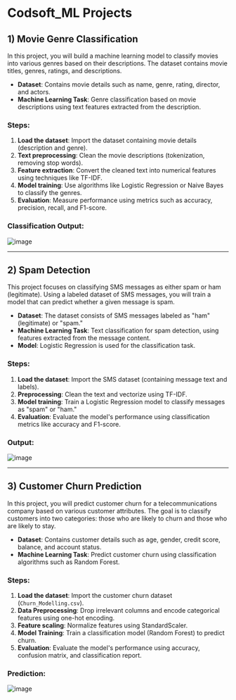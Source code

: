 # Codsoft_ML Projects

## 1) Movie Genre Classification

In this project, you will build a machine learning model to classify movies into various genres based on their descriptions. The dataset contains movie titles, genres, ratings, and descriptions.

- **Dataset**: Contains movie details such as name, genre, rating, director, and actors.
- **Machine Learning Task**: Genre classification based on movie descriptions using text features extracted from the description.

### Steps:
1. **Load the dataset**: Import the dataset containing movie details (description and genre).
2. **Text preprocessing**: Clean the movie descriptions (tokenization, removing stop words).
3. **Feature extraction**: Convert the cleaned text into numerical features using techniques like TF-IDF.
4. **Model training**: Use algorithms like Logistic Regression or Naive Bayes to classify the genres.
5. **Evaluation**: Measure performance using metrics such as accuracy, precision, recall, and F1-score.

### Classification Output:
![image](https://github.com/user-attachments/assets/77df2ebd-c437-4367-9245-1044b78c93a8)

---

## 2) Spam Detection

This project focuses on classifying SMS messages as either spam or ham (legitimate). Using a labeled dataset of SMS messages, you will train a model that can predict whether a given message is spam.

- **Dataset**: The dataset consists of SMS messages labeled as "ham" (legitimate) or "spam."
- **Machine Learning Task**: Text classification for spam detection, using features extracted from the message content.
- **Model**: Logistic Regression is used for the classification task.

### Steps:
1. **Load the dataset**: Import the SMS dataset (containing message text and labels).
2. **Preprocessing**: Clean the text and vectorize using TF-IDF.
3. **Model training**: Train a Logistic Regression model to classify messages as "spam" or "ham."
4. **Evaluation**: Evaluate the model's performance using classification metrics like accuracy and F1-score.

### Output:
![image](https://github.com/user-attachments/assets/6bde9be2-8d69-4f62-88c0-2d3ed58ff70c)

---

## 3) Customer Churn Prediction

In this project, you will predict customer churn for a telecommunications company based on various customer attributes. The goal is to classify customers into two categories: those who are likely to churn and those who are likely to stay.

- **Dataset**: Contains customer details such as age, gender, credit score, balance, and account status.
- **Machine Learning Task**: Predict customer churn using classification algorithms such as Random Forest.

### Steps:
1. **Load the dataset**: Import the customer churn dataset (`Churn_Modelling.csv`).
2. **Data Preprocessing**: Drop irrelevant columns and encode categorical features using one-hot encoding.
3. **Feature scaling**: Normalize features using StandardScaler.
4. **Model Training**: Train a classification model (Random Forest) to predict churn.
5. **Evaluation**: Evaluate the model's performance using accuracy, confusion matrix, and classification report.

### Prediction:
![image](https://github.com/user-attachments/assets/7a87e6ac-c18e-47b6-a23b-780e68ea72fd)
